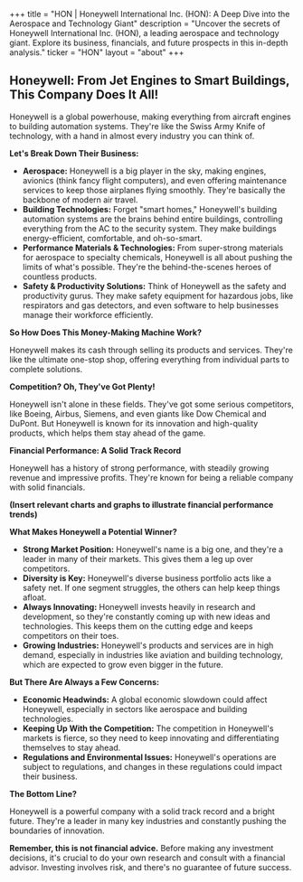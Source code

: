 +++
title = "HON |  Honeywell International Inc. (HON): A Deep Dive into the Aerospace and Technology Giant"
description = "Uncover the secrets of Honeywell International Inc. (HON), a leading aerospace and technology giant. Explore its business, financials, and future prospects in this in-depth analysis."
ticker = "HON"
layout = "about"
+++

        


## Honeywell: From Jet Engines to Smart Buildings, This Company Does It All!

Honeywell is a global powerhouse, making everything from aircraft engines to building automation systems.  They're like the Swiss Army Knife of technology, with a hand in almost every industry you can think of.

**Let's Break Down Their Business:**

* **Aerospace:**  Honeywell is a big player in the sky, making engines, avionics (think fancy flight computers), and even offering maintenance services to keep those airplanes flying smoothly. They're basically the backbone of modern air travel.
* **Building Technologies:**  Forget "smart homes," Honeywell's building automation systems are the brains behind entire buildings, controlling everything from the AC to the security system. They make buildings energy-efficient, comfortable, and oh-so-smart. 
* **Performance Materials & Technologies:**  From super-strong materials for aerospace to specialty chemicals, Honeywell is all about pushing the limits of what's possible. They're the behind-the-scenes heroes of countless products. 
* **Safety & Productivity Solutions:**  Think of Honeywell as the safety and productivity gurus. They make safety equipment for hazardous jobs, like respirators and gas detectors, and even software to help businesses manage their workforce efficiently.

**So How Does This Money-Making Machine Work?**

Honeywell makes its cash through selling its products and services.  They're like the ultimate one-stop shop, offering everything from individual parts to complete solutions. 

**Competition?  Oh, They've Got Plenty!**

Honeywell isn't alone in these fields.  They've got some serious competitors, like Boeing, Airbus, Siemens, and even giants like Dow Chemical and DuPont.  But Honeywell is known for its innovation and high-quality products, which helps them stay ahead of the game.

**Financial Performance:  A Solid Track Record**

Honeywell has a history of strong performance, with steadily growing revenue and impressive profits.  They're known for being a reliable company with solid financials.

**(Insert relevant charts and graphs to illustrate financial performance trends)**

**What Makes Honeywell a Potential Winner?**

* **Strong Market Position:**  Honeywell's name is a big one, and they're a leader in many of their markets. This gives them a leg up over competitors.
* **Diversity is Key:**  Honeywell's diverse business portfolio acts like a safety net.  If one segment struggles, the others can help keep things afloat.
* **Always Innovating:**  Honeywell invests heavily in research and development, so they're constantly coming up with new ideas and technologies.  This keeps them on the cutting edge and keeps competitors on their toes.
* **Growing Industries:**  Honeywell's products and services are in high demand, especially in industries like aviation and building technology, which are expected to grow even bigger in the future.

**But There Are Always a Few Concerns:**

* **Economic Headwinds:**  A global economic slowdown could affect Honeywell, especially in sectors like aerospace and building technologies.  
* **Keeping Up With the Competition:**  The competition in Honeywell's markets is fierce, so they need to keep innovating and differentiating themselves to stay ahead.
* **Regulations and Environmental Issues:**  Honeywell's operations are subject to regulations, and changes in these regulations could impact their business.

**The Bottom Line?**

Honeywell is a powerful company with a solid track record and a bright future.  They're a leader in many key industries and constantly pushing the boundaries of innovation.  

**Remember, this is not financial advice.**  Before making any investment decisions, it's crucial to do your own research and consult with a financial advisor.  Investing involves risk, and there's no guarantee of future success.  

        